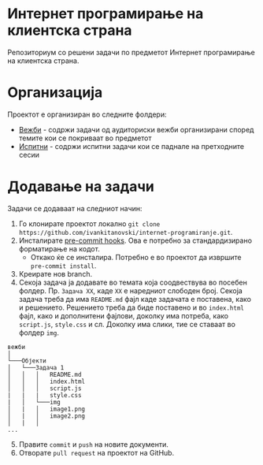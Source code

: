 # Интернет програмирање на клиентска страна

Репозиториум со решени задачи по предметот Интернет програмирање на клиентска страна.

# Организација

Проектот е организиран во следните фолдери:

- [Вежби](вежби) - содржи задачи од аудиториски вежби организирани според темите кои се покриваат во предметот
- [Испитни](испитни) - содржи испитни задачи кои се паднале на претходните сесии

# Додавање на задачи

Задачи се додаваат на следниот начин:

1. Го клонирате проектот локално `git clone https://github.com/ivankitanovski/internet-programiranje.git`.
2. Инсталирате [pre-commit hooks](https://pre-commit.com/). Ова е потребно за стандардизирано форматирање на кодот. 
    - Откако ќе се инсталира. Потребно е во проектот да извршите `pre-commit install`.
3. Креирате нов branch.
4. Секоја задача ја додавате во темата која соодвествува во посебен фолдер. Пр. `Задача ХХ`, каде `XX` е наредниот слободен број. Секоја задача треба да има `README.md` фајл каде задачата е поставена, како и решението. Решението треба да биде поставено и во `index.html` фајл, како и дополнитени фајлови, доколку има потреба, како `script.js`, `style.css` и сл. Доколку има слики, тие се ставаат во фолдер `img`. 
```
вежби
│
└───Објекти
│   └───Задача 1
│   │   │   README.md
│   │   │   index.html
│   │   │   script.js
|   |   |   style.css
|   │   └───img
│   |   │   image1.png
│   |   │   image2.png
│   |   │
...
```
5. Правите `commit` и `push` на новите документи.
6. Отворатe `pull request` на проектот на GitHub.
